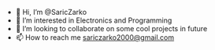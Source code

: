 - 👋 Hi, I’m @SaricZarko
- 👀 I’m interested in Electronics and Programming
- 💞️ I’m looking to collaborate on some cool projects in future
- 📫 How to reach me sariczarko2000@gmail.com

<!---
SaricZarko/SaricZarko is a ✨ special ✨ repository because its `README.md` (this file) appears on your GitHub profile.
You can click the Preview link to take a look at your changes.
--->
